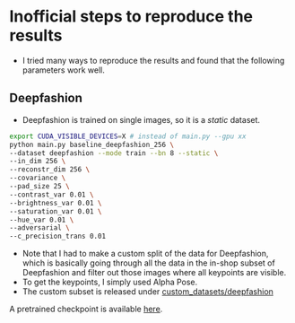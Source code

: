 # Inofficial steps to reproduce the results

* I tried many ways to reproduce the results and found that the following parameters work well.


## Deepfashion

* Deepfashion is trained on single images, so it is a *static* dataset.

```bash
export CUDA_VISIBLE_DEVICES=X # instead of main.py --gpu xx
python main.py baseline_deepfashion_256 \
--dataset deepfashion --mode train --bn 8 --static \
--in_dim 256 \
--reconstr_dim 256 \
--covariance \
--pad_size 25 \
--contrast_var 0.01 \
--brightness_var 0.01 \
--saturation_var 0.01 \
--hue_var 0.01 \
--adversarial \
--c_precision_trans 0.01
```

* Note that I had to make a custom split of the data for Deepfashion, which is basically going through all the data in the 
in-shop subset of Deepfashion and filter out those images where all keypoints are visible.
* To get the keypoints, I simply used Alpha Pose.
* The custom subset is released under [custom_datasets/deepfashion](custom_datasets/deepfashion/README.md)


A pretrained checkpoint is available [here](https://heibox.uni-heidelberg.de/f/c2e7b6a77f2f4736a01f/?dl=1).
